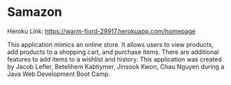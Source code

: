 # Samazon

Heroku Link: https://warm-fjord-29917.herokuapp.com/homepage

This application mimics an online store. It allows users to view products, add products to a shopping cart, and purchase items.
There are additional features to add items to a wishlist and history. This application was created by Jacob Lefler, Betelihem Kabtiymer, 
Jinsook Kwon, Chau Nguyen during a Java Web Development Boot Camp.


